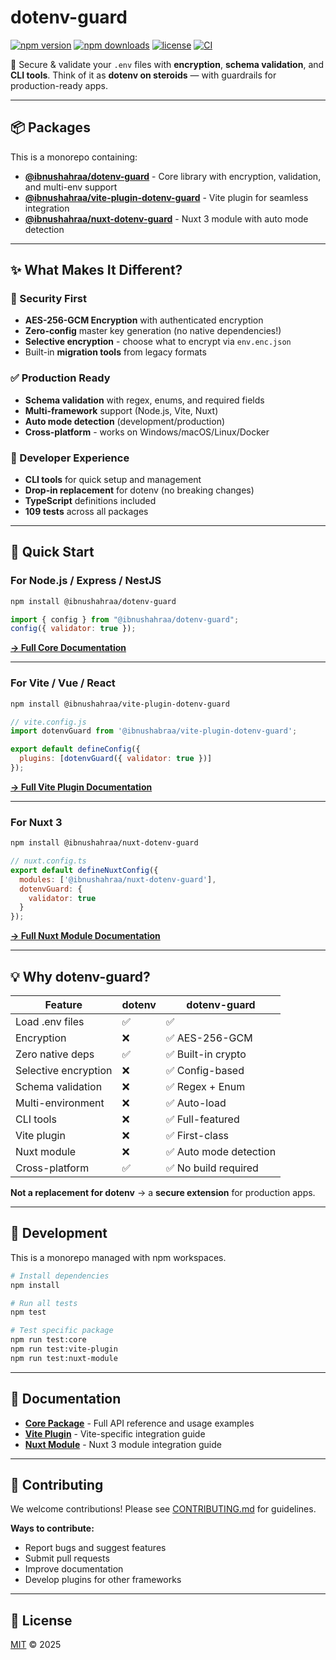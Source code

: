 # dotenv-guard

[![npm version](https://img.shields.io/npm/v/@ibnushahraa/dotenv-guard.svg?style=flat-square)](https://www.npmjs.com/package/@ibnushahraa/dotenv-guard)
[![npm downloads](https://img.shields.io/npm/dm/@ibnushahraa/dotenv-guard.svg?style=flat-square)](https://www.npmjs.com/package/@ibnushahraa/dotenv-guard)
[![license](https://img.shields.io/badge/license-MIT-blue.svg?style=flat-square)](LICENSE)
[![CI](https://github.com/ibnushahraa/dotenv-guard/actions/workflows/test.yml/badge.svg)](https://github.com/ibnushahraa/dotenv-guard/actions)

🔐 Secure & validate your `.env` files with **encryption**, **schema validation**, and **CLI tools**.
Think of it as **dotenv on steroids** — with guardrails for production-ready apps.

---

## 📦 Packages

This is a monorepo containing:

- **[@ibnushahraa/dotenv-guard](./packages/core)** - Core library with encryption, validation, and multi-env support
- **[@ibnushahraa/vite-plugin-dotenv-guard](./packages/vite-plugin)** - Vite plugin for seamless integration
- **[@ibnushahraa/nuxt-dotenv-guard](./packages/nuxt-module)** - Nuxt 3 module with auto mode detection

---

## ✨ What Makes It Different?

### 🔐 Security First
- **AES-256-GCM Encryption** with authenticated encryption
- **Zero-config** master key generation (no native dependencies!)
- **Selective encryption** - choose what to encrypt via `env.enc.json`
- Built-in **migration tools** from legacy formats

### ✅ Production Ready
- **Schema validation** with regex, enums, and required fields
- **Multi-framework** support (Node.js, Vite, Nuxt)
- **Auto mode detection** (development/production)
- **Cross-platform** - works on Windows/macOS/Linux/Docker

### 🚀 Developer Experience
- **CLI tools** for quick setup and management
- **Drop-in replacement** for dotenv (no breaking changes)
- **TypeScript** definitions included
- **109 tests** across all packages

---

## 🚀 Quick Start

### For Node.js / Express / NestJS

```bash
npm install @ibnushahraa/dotenv-guard
```

```js
import { config } from "@ibnushahraa/dotenv-guard";
config({ validator: true });
```

[**→ Full Core Documentation**](./packages/core)

---

### For Vite / Vue / React

```bash
npm install @ibnushahraa/vite-plugin-dotenv-guard
```

```js
// vite.config.js
import dotenvGuard from '@ibnushabraa/vite-plugin-dotenv-guard';

export default defineConfig({
  plugins: [dotenvGuard({ validator: true })]
});
```

[**→ Full Vite Plugin Documentation**](./packages/vite-plugin)

---

### For Nuxt 3

```bash
npm install @ibnushahraa/nuxt-dotenv-guard
```

```js
// nuxt.config.ts
export default defineNuxtConfig({
  modules: ['@ibnushahraa/nuxt-dotenv-guard'],
  dotenvGuard: {
    validator: true
  }
});
```

[**→ Full Nuxt Module Documentation**](./packages/nuxt-module)

---

## 💡 Why dotenv-guard?

| Feature | dotenv | dotenv-guard |
|---------|--------|--------------|
| Load .env files | ✅ | ✅ |
| Encryption | ❌ | ✅ AES-256-GCM |
| Zero native deps | ✅ | ✅ Built-in crypto |
| Selective encryption | ❌ | ✅ Config-based |
| Schema validation | ❌ | ✅ Regex + Enum |
| Multi-environment | ❌ | ✅ Auto-load |
| CLI tools | ❌ | ✅ Full-featured |
| Vite plugin | ❌ | ✅ First-class |
| Nuxt module | ❌ | ✅ Auto mode detection |
| Cross-platform | ✅ | ✅ No build required |

**Not a replacement for dotenv** → a **secure extension** for production apps.

---

## 🧪 Development

This is a monorepo managed with npm workspaces.

```bash
# Install dependencies
npm install

# Run all tests
npm test

# Test specific package
npm run test:core
npm run test:vite-plugin
npm run test:nuxt-module
```

---

## 📖 Documentation

- **[Core Package](./packages/core)** - Full API reference and usage examples
- **[Vite Plugin](./packages/vite-plugin)** - Vite-specific integration guide
- **[Nuxt Module](./packages/nuxt-module)** - Nuxt 3 module integration guide

---

## 🤝 Contributing

We welcome contributions! Please see [CONTRIBUTING.md](CONTRIBUTING.md) for guidelines.

**Ways to contribute:**
- Report bugs and suggest features
- Submit pull requests
- Improve documentation
- Develop plugins for other frameworks

---

## 📄 License

[MIT](LICENSE) © 2025

